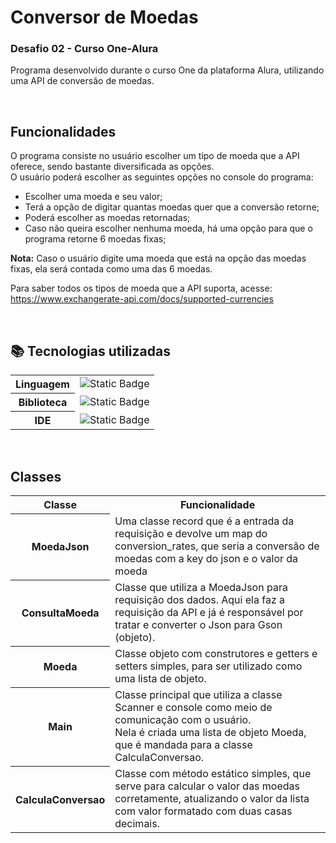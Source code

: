 # Conversor de Moedas
### Desafio 02 - Curso One-Alura
Programa desenvolvido durante o curso One da plataforma Alura, utilizando uma API de conversão de moedas.<br>

<br>

## Funcionalidades
O programa consiste no usuário escolher um tipo de moeda que a API oferece, sendo bastante diversificada as opções.<br>
O usuário poderá escolher as seguintes opções no console do programa:
- Escolher uma moeda e seu valor;
- Terá a opção de digitar quantas moedas quer que a conversão retorne;
- Poderá escolher as moedas retornadas;
- Caso não queira escolher nenhuma moeda, há uma opção para que o programa retorne 6 moedas fixas;

<strong>Nota:</strong> Caso o usuário digite uma moeda que está na opção das moedas fixas, ela será contada como uma das 6 moedas.

Para saber todos os tipos de moeda que a API suporta, acesse:<br>
https://www.exchangerate-api.com/docs/supported-currencies

<br>

## 📚 Tecnologias utilizadas

<div>
  <table>
    <tr>
      <th>
        Linguagem
      </th>
      <td>
        <img alt="Static Badge" src="https://img.shields.io/badge/java-yellow?style=for-the-badge">
      </td>
    </tr>
    <tr>
      <th>
         Biblioteca
      </th>
       <td>
         <img alt="Static Badge" src="https://img.shields.io/badge/gson-grey?style=for-the-badge">
      </td>
    </tr>
    <tr>
      <th>
        IDE
      </th>
      <td>
        <img alt="Static Badge" src="https://img.shields.io/badge/intelij-black?style=for-the-badge">
      </td>
    </tr>
  </table>
</div>

<br>

## Classes

<div>
  <table>
    <tr>
      <th>
        Classe
      </th>
      <th width="450px">
        Funcionalidade
      </th>
    </tr>
    <tr>
      <th>
        MoedaJson
      </th>
      <td>
        Uma classe record que é a entrada da requisição e devolve um map do conversion_rates, que seria a conversão de moedas com a key do json e o valor da moeda
      </td>
    </tr>
    <tr>
      <th>
        ConsultaMoeda
      </th>
      <td>
        Classe que utiliza a MoedaJson para requisição dos dados. Aqui ela faz a requisição da API e já é responsável por tratar e converter o Json para Gson (objeto).
      </td>
    </tr>
    <tr>
      <th>
        Moeda
      </th>
      <td>
        Classe objeto com construtores e getters e setters simples, para ser utilizado como uma lista de objeto.
      </td>
    </tr>
    <tr>
      <th>
        Main
      </th>
      <td>
        Classe principal que utiliza a classe Scanner e console como meio de comunicação com o usuário.<br>
        Nela é criada uma lista de objeto Moeda, que é mandada para a classe CalculaConversao.
      </td>
    </tr>
    <tr>
      <th>
        CalculaConversao
      </th>
      <td>
        Classe com método estático simples, que serve para calcular o valor das moedas corretamente, atualizando o valor da lista com valor formatado com duas casas decimais.
      </td>
    </tr>
  </table>
</div>

